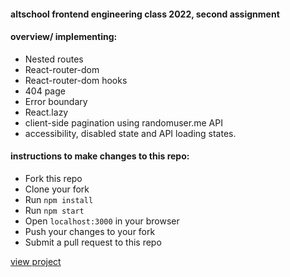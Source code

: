 #### altschool frontend engineering class 2022, second assignment

#### overview/ implementing:

- Nested routes
- React-router-dom
- React-router-dom hooks
- 404 page
- Error boundary
- React.lazy
- client-side pagination using randomuser.me API
- accessibility, disabled state and API loading states.

#### instructions to make changes to this repo:

- Fork this repo
- Clone your fork
- Run `npm install`
- Run `npm start`
- Open `localhost:3000` in your browser
- Push your changes to your fork
- Submit a pull request to this repo


[view project](https://altschool-assignment-two.netlify.app/)



